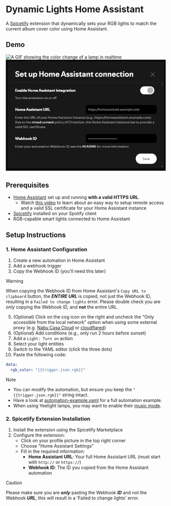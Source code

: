 # Dynamic Lights Home Assistant

A [Spicetify](https://spicetify.app/) extension that dynamically sets your RGB lights to match the current album cover color using Home Assistant.

## Demo

<img src="img/demo.gif" width="600" alt="A GIF showing the color change of a lamp in realtime">
<img src="img/screenshot.png" width="600" alt="The settings screen">

## Prerequisites

- [Home Assistant](https://www.home-assistant.io/) set up and running **with a valid HTTPS URL**.
  - Watch [this video](https://www.youtube.com/watch?v=xXAwT9N-7Hw) to learn about an easy way to setup remote access and a valid SSL certificate for your Home Assistant instance
- [Spicetify](https://spicetify.app/) installed on your Spotify client
- RGB-capable smart lights connected to Home Assistant

## Setup Instructions

### 1. Home Assistant Configuration

1. Create a new automation in Home Assistant
2. Add a webhook trigger
3. Copy the Webhook ID (you'll need this later)
> [!WARNING]
> When copying the Webhook ID from Home Assistant's `Copy URL to clipboard` button, the **_ENTIRE URL_** is copied, not just the Webhook ID, resulting in a `Failed to change lights` error. Please double check you are _only_ copying the Webhook ID, and **not** the entire URL.
5. (Optional) Click on the cog icon on the right and uncheck the "Only accessible from the local network" option when using some external proxy (e.g. [Nabu Casa Cloud](https://www.nabucasa.com/) or [cloudflared](https://github.com/cloudflare/cloudflared))
6. (Optional) Add conditions (e.g., only run 2 hours before sunset)
7. Add a `Light: Turn on` action
8. Select your light entities
9. Switch to the YAML editor (click the three dots)
10. Paste the following code:

   ```yaml
   data:
     rgb_color: "{{trigger.json.rgb}}"
   ```

> [!NOTE]
>
> - You can modify the automation, but ensure you keep the `"{{trigger.json.rgb}}"` string intact.
> - Have a look at [automation-example.yaml](automation-example.yaml) for a full automation example.
> - When using Yeelight lamps, you may want to enable their [music mode](https://www.home-assistant.io/integrations/yeelight/#music-mode).

### 2. Spicetify Extension Installation

1. Install the extension using the Spicetify Marketplace
2. Configure the extension:
   - Click on your profile picture in the top right corner
   - Choose "Home Assistant Settings"
   - Fill in the required information:
     - **Home Assistant URL**: Your full Home Assistant URL (must start with `http://` or `https://`)
     - **Webhook ID**: The ID you copied from the Home Assistant automation
> [!CAUTION]
> Please make sure you are _**only**_ pasting the Webhook _**ID**_ and not the Webhook _**URL**_, this will result in a 'Failed to change lights' error.
